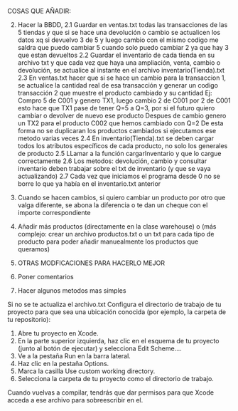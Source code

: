 COSAS QUE AÑADIR:
 
 2. Hacer la BBDD,
       2.1 Guardar en ventas.txt todas las transacciones de las 5 tiendas y que si se hace una devolución o cambio se actualicen los datos xq si devuelvo 3 de 5 y luego cambio con el mismo codigo me saldra que puedo cambiar 5 cuando solo puedo cambiar 2 ya que hay 3 que estan devueltos
       2.2 Guardar el inventario de cada tienda en su archivo txt y que cada vez que haya una ampliación, venta, cambio o devolución, se actualice al instante en el archivo inventario(Tienda).txt
       2.3 En ventas.txt hacer que si se hace un cambio para la transaccion 1, se actualice la cantidad real de esa transacción y generar un codigo transacción 2 que muestre el producto cambiado y su cantidad
           Ej: Compro 5 de C001 y genero TX1, luego cambio 2 de C001 por 2 de C001 esto hace que TX1 pase de tener Q=5 a Q=3, por si el futuro quiero cambiar o devolver de nuevo ese producto
               Despues de cambio genero un TX2 para el producto C002 que hemos cambiado con Q=2 
           De esta forma no se duplicaran los productos cambiados si ejecutamos ese metodo varias veces
       2.4 En inventario(Tienda).txt se deben cargar todos los atributos específicos de cada producto, no solo los generales de producto
       2.5 LLamar a la función cargarInventario y que lo cargue correctamente
       2.6 Los metodos: devolución, cambio y consultar inventario deben trabajar sobre el txt de inventario (y que se vaya actualizando)
       2.7 Cada vez que iniciamos el programa desde 0 no se borre lo que ya había en el inventario.txt anterior

 3. Cuando se hacen cambios, si quiero cambiar un producto por otro que valga diferente, se abona la diferencia o te dan un cheque con el importe correspondiente

 4. Añadir más productos (directamente en la clase warehouse) o (más complejo: crear un archivo productos.txt o un txt para cada tipo de producto para poder añadir manuealmente los productos que queramos) 

 5. OTRAS MODFICACIONES PARA HACERLO MEJOR

 6. Poner comentarios

 7. Hacer algunos metodos mas simples


Si no se te actualiza el archivo.txt
Configura el directorio de trabajo de tu proyecto para que sea una ubicación conocida (por ejemplo, la carpeta de tu repositorio):

1. Abre tu proyecto en Xcode.
2. En la parte superior izquierda, haz clic en el esquema de tu proyecto (junto al botón de ejecutar) y selecciona Edit Scheme....
3. Ve a la pestaña Run en la barra lateral.
4. Haz clic en la pestaña Options.
5. Marca la casilla Use custom working directory.
6. Selecciona la carpeta de tu proyecto como el directorio de trabajo.

Cuando vuelvas a compilar, tendrás que dar permisos para que Xcode acceda a ese archivo para sobreescribir en el.
